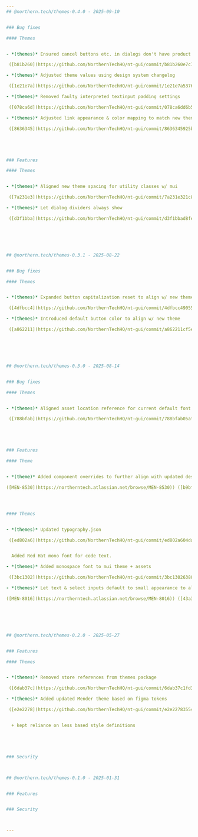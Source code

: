 ```yaml
---
## @northern.tech/themes-0.4.0 - 2025-09-10


### Bug fixes

#### Themes


- *(themes)* Ensured cancel buttons etc. in dialogs don't have product colors

 ([b81b260](https://github.com/NorthernTechHQ/nt-gui/commit/b81b260e7c7a6ca85755be849102cb2820c28c8f))  by @mzedel

- *(themes)* Adjusted theme values using design system changelog

 ([1e21e7a](https://github.com/NorthernTechHQ/nt-gui/commit/1e21e7a5376564a8112e875b4db79d0f6cf42e9c))  by @mzedel

- *(themes)* Removed faulty interpreted textinput padding settings

 ([078ca6d](https://github.com/NorthernTechHQ/nt-gui/commit/078ca6dd6b5960d1d9806a4d8627f1e98f7f44e8))  by @mzedel

- *(themes)* Adjusted link appearance & color mapping to match new theme

 ([8636345](https://github.com/NorthernTechHQ/nt-gui/commit/8636345925ba4314ba46442811cb33cf698b8dfc))  by @mzedel





### Features

#### Themes


- *(themes)* Aligned new theme spacing for utility classes w/ mui

 ([7a231e3](https://github.com/NorthernTechHQ/nt-gui/commit/7a231e321c839cb6d9cd88bbac1ae4ddd64e6a66))  by @mzedel

- *(themes)* Let dialog dividers always show

 ([d3f1bba](https://github.com/NorthernTechHQ/nt-gui/commit/d3f1bbad8fe6bc5a1f52c446b992c5581515bda6))  by @mzedel






## @northern.tech/themes-0.3.1 - 2025-08-22


### Bug fixes

#### Themes


- *(themes)* Expanded button capitalization reset to align w/ new theme

 ([4dfbcc4](https://github.com/NorthernTechHQ/nt-gui/commit/4dfbcc49055b96483a2846fc4743b1f8453e25da))  by @mzedel

- *(themes)* Introduced default button color to align w/ new theme

 ([a862211](https://github.com/NorthernTechHQ/nt-gui/commit/a862211cf5ecf0f70ebd7fb9151ef30341b15092))  by @mzedel






## @northern.tech/themes-0.3.0 - 2025-08-14


### Bug fixes

#### Themes


- *(themes)* Aligned asset location reference for current default font

 ([788bfab](https://github.com/NorthernTechHQ/nt-gui/commit/788bfab05af3acfcc328bd582dbf8a65d39a1449))  by @mzedel





### Features

#### Theme


- *(theme)* Added component overrides to further align with updated designs

([MEN-8530](https://northerntech.atlassian.net/browse/MEN-8530)) ([b9bfa98](https://github.com/NorthernTechHQ/nt-gui/commit/b9bfa98986d42132188b97fa22d3b090147c8bd8))  by @mzedel




#### Themes


- *(themes)* Updated typography.json

 ([ed802a6](https://github.com/NorthernTechHQ/nt-gui/commit/ed802a604da7152613b51ee1d2b3e78a14b732d7))  by @chiachenglu


  Added Red Hat mono font for code text.

- *(themes)* Added monospace font to mui theme + assets

 ([3bc1302](https://github.com/NorthernTechHQ/nt-gui/commit/3bc13026380120f67bde4d7b5031d70f22bacc72))  by @mzedel

- *(themes)* Let text & select inputs default to small appearance to align w/ updated design

([MEN-8016](https://northerntech.atlassian.net/browse/MEN-8016)) ([43a3fca](https://github.com/NorthernTechHQ/nt-gui/commit/43a3fca7123d34cb8995ebf091a200d51c33b4b1))  by @mzedel






## @northern.tech/themes-0.2.0 - 2025-05-27


### Features

#### Themes


- *(themes)* Removed store references from themes package

 ([6dab37c](https://github.com/NorthernTechHQ/nt-gui/commit/6dab37c1fd318b954878e3d518fdf7bd979616df))  by @mzedel

- *(themes)* Added updated Mender theme based on figma tokens

 ([e2e2278](https://github.com/NorthernTechHQ/nt-gui/commit/e2e227835543d7d88ecd07666ac9a481c5409c9c))  by @mzedel


  + kept reliance on less based style definitions





### Security



## @northern.tech/themes-0.1.0 - 2025-01-31


### Features


### Security



---
```

